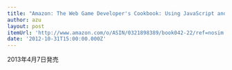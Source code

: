 ```yaml
---
title: "Amazon: The Web Game Developer's Cookbook: Using JavaScript and HTML5 to Develop Games [Paperback]: Evan Burchard"
author: azu
layout: post
itemUrl: 'http://www.amazon.com/o/ASIN/0321898389/book042-22/ref=nosim'
date: '2012-10-31T15:00:00.000Z'
---
```

2013年4月7日発売


